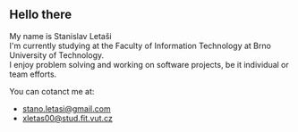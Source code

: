 ## Hello there
My name is Stanislav Letaši<br>
I'm currently studying at the Faculty of Information Technology at Brno University of Technology.<br>
I enjoy problem solving and working on software projects, be it individual or team efforts.

You can cotanct me at: 
- stano.letasi@gmail.com
- xletas00@stud.fit.vut.cz
